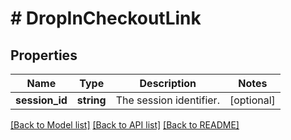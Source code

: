 # # DropInCheckoutLink

## Properties

Name | Type | Description | Notes
------------ | ------------- | ------------- | -------------
**session_id** | **string** | The session identifier. | [optional] 

[[Back to Model list]](../../README.md#documentation-for-models) [[Back to API list]](../../README.md#documentation-for-api-endpoints) [[Back to README]](../../README.md)


